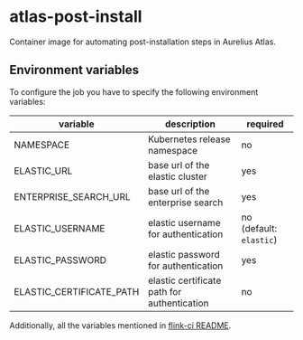 # atlas-post-install

Container image for automating post-installation steps in Aurelius Atlas.

## Environment variables

To configure the job you have to specify the following environment variables:

| variable                 | description                                 | required                |
| ------------------------ | ------------------------------------------- | ----------------------- |
| NAMESPACE                | Kubernetes release namespace                | no                      |
| ELASTIC_URL              | base url of the elastic cluster             | yes                     |
| ENTERPRISE_SEARCH_URL    | base url of the enterprise search           | yes                     |
| ELASTIC_USERNAME         | elastic username for authentication         | no (default: `elastic`) |
| ELASTIC_PASSWORD         | elastic password for authentication         | yes                     |
| ELASTIC_CERTIFICATE_PATH | elastic certificate path for authentication | no                      |

Additionally, all the variables mentioned in [flink-ci README](https://github.com/aureliusenterprise/flink-ci/blob/f/separate_jobs/README.md#configuration).
